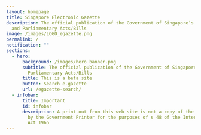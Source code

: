 ```yaml
---
layout: homepage
title: Singapore Electronic Gazette
description: The official publication of the Government of Singapore’s Notices
  and Parliamentary Acts/Bills
image: /images/LOGO_egazette.png
permalink: /
notification: ""
sections:
  - hero:
      background: /images/hero banner.png
      subtitle: The official publication of the Government of Singapore’s Notices and
        Parliamentary Acts/Bills
      title: This is a beta site
      button: Search e-gazette
      url: /egazette-search/
  - infobar:
      title: Important
      id: infobar
      description: A print-out from this web site is not a copy of the Gazette printed
        by the Government Printer for the purposes of s 48 of the Interpretation
        Act 1965
---
```

